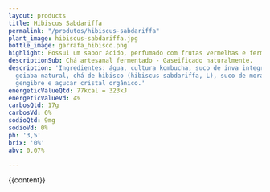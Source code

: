 ```yaml
---
layout: products
title: Hibiscus Sabdariffa
permalink: "/produtos/hibiscus-sabdariffa"
plant_image: hibiscus-sabdariffa.jpg
bottle_image: garrafa_hibisco.png
highlight: Possui um sabor ácido, perfumado com frutas vermelhas e fermentação encorpada.
descriptionSub: Chá artesanal fermentado - Gaseificado naturalmente.
description: 'Ingredientes: água, cultura kombucha, suco de inva integral, suco de
  goiaba natural, chá de hibisco (hibiscus sabdariffa, L), suco de morango natural,
  gengibre e açucar cristal orgânico.'
energeticValueQtd: 77kcal = 323kJ
energeticValueVd: 4%
carbosQtd: 17g
carbosVd: 6%
sodioQtd: 9mg
sodioVd: 0%
ph: '3,5'
brix: '0%'
abv: 0,07%

---
```

{{content}}
